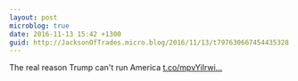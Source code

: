 ```yaml
---
layout: post
microblog: true
date: 2016-11-13 15:42 +1300
guid: http://JacksonOfTrades.micro.blog/2016/11/13/t797630667454435328.html
---
```

The real reason Trump can't run America [t.co/mpvYiIrwi...](https://t.co/mpvYiIrwiI)
